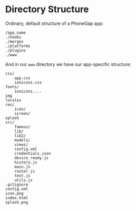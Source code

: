 # Directory Structure


Ordinary, default structure of a PhoneGap app:

    /app_name
    ./hooks
    ./merges
    ./platforms
    ./plugins
    ./www


And in our `www` directory we have our app-specific structure:

    css/
        app.css
        ionicons.css
    fonts/
        ionicons....
    img
    locales
    res/
        icon/
        screen/
    splash
    src/
        famous/
        lib/
        lib2/
        models/
        views/
        config.xml
        credentials.json
        device_ready.js
        history.js
        main.js
        router.js
        text.js
        utils.js
    .gitignore
    config.xml
    icon.png
    index.html
    splash.png
